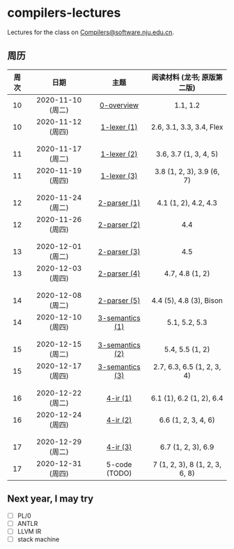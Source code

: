 # compilers-lectures

Lectures for the class on [Compilers@software.nju.edu.cn](https://github.com/orgs/courses-at-nju-by-hfwei/teams/compilers-course-at-nju-software/repositories).

## 周历

| 周次 | 日期 | 主题 | 阅读材料 (龙书; 原版第二版) |
| :---: | :---: | :---: | :---: |
| 10 | 2020-11-10 (周二) | [0-overview](/0-overview) | 1.1, 1.2 |
| 10 | 2020-11-12 (周四) | [1-lexer (1)](/1-lexer) | 2.6, 3.1, 3.3, 3.4, Flex |
| | | |
| | | |
| 11 | 2020-11-17 (周二) | [1-lexer (2)](/1-lexer) | 3.6, 3.7 (1, 3, 4, 5) |
| 11 | 2020-11-19 (周四) | [1-lexer (3)](/1-lexer) | 3.8 (1, 2, 3), 3.9 (6, 7) |
| | | |
| | | |
| 12 | 2020-11-24 (周二) | [2-parser (1)](/2-parser) | 4.1 (1, 2), 4.2, 4.3 |
| 12 | 2020-11-26 (周四) | [2-parser (2)](/2-parser) | 4.4 |
| | | |
| | | |
| 13 | 2020-12-01 (周二) | [2-parser (3)](/2-parser) | 4.5 |
| 13 | 2020-12-03 (周四) | [2-parser (4)](/2-parser) | 4.7, 4.8 (1, 2) |
| | | |
| | | |
| 14 | 2020-12-08 (周二) | [2-parser (5)](/2-parser) | 4.4 (5), 4.8 (3), Bison |
| 14 | 2020-12-10 (周四) | [3-semantics (1)](/3-semantics) | 5.1, 5.2, 5.3 |
| | | |
| | | |
| 15 | 2020-12-15 (周二) | [3-semantics (2)](/3-semantics) | 5.4, 5.5 (1, 2) |
| 15 | 2020-12-17 (周四) | [3-semantics (3)](/3-semantics) | 2.7, 6.3, 6.5 (1, 2, 3, 4) |
| | | |
| | | |
| 16 | 2020-12-22 (周二) | [4-ir (1)](/4-ir) | 6.1 (1), 6.2 (1, 2), 6.4 |
| 16 | 2020-12-24 (周四) | [4-ir (2)](/4-ir) | 6.6 (1, 2, 3, 4, 6) |
| | | |
| | | |
| 17 | 2020-12-29 (周二) | [4-ir (3)](/4-ir) | 6.7 (1, 2, 3), 6.9 |
| 17 | 2020-12-31 (周四) | 5-code (TODO) | 7 (1, 2, 3), 8 (1, 2, 3, 6, 8) |

## Next year, I may try
- [ ] PL/0
- [ ] ANTLR
- [ ] LLVM IR
- [ ] stack machine